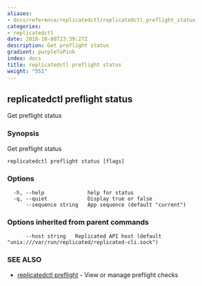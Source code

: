 ```yaml
---
aliases:
- docs/reference/replicatedctl/replicatedctl_preflight_status
categories:
- replicatedctl
date: 2018-10-08T23:39:27Z
description: Get preflight status
gradient: purpleToPink
index: docs
title: replicatedctl preflight status
weight: "551"
---
```


## replicatedctl preflight status

Get preflight status

### Synopsis

Get preflight status

```
replicatedctl preflight status [flags]
```

### Options

```
  -h, --help              help for status
  -q, --quiet             Display true or false
      --sequence string   App sequence (default "current")
```

### Options inherited from parent commands

```
      --host string   Replicated API host (default "unix:///var/run/replicated/replicated-cli.sock")
```

### SEE ALSO

* [replicatedctl preflight](/api/replicatedctl/replicatedctl_preflight/)	 - View or manage preflight checks

